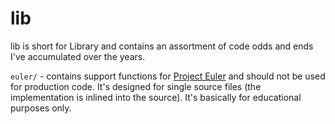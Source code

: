 lib
===

lib is short for Library and contains an assortment of code odds and ends I've accumulated over the years.

`euler/` - contains support functions for [Project Euler](http://projecteuler.net) and should not be used for production code. It's designed for single source files (the implementation is inlined into the source). It's basically for educational purposes only.
